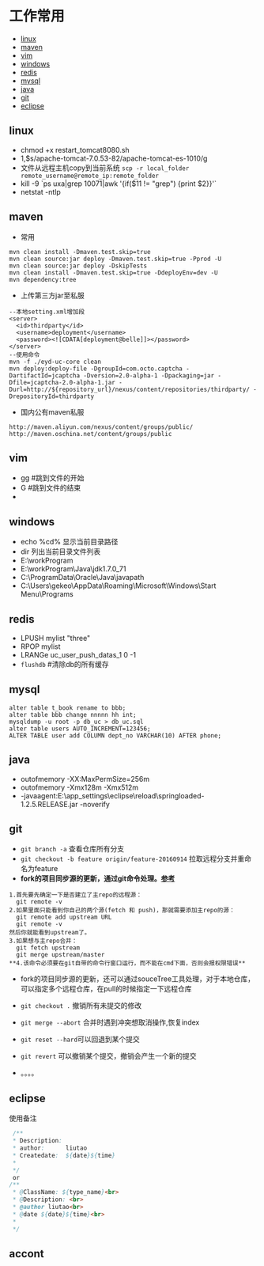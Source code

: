 # 工作常用
* [linux](#linux)
* [maven](#maven)
* [vim](#vim)
* [windows](#windows)
* [redis](#redis)
* [mysql](#mysql)
* [java](#java)
* [git](#git)
* [eclipse](#eclipse)

## linux
+ chmod +x restart_tomcat8080.sh
+ 1,$s/apache-tomcat-7.0.53-82/apache-tomcat-es-1010/g
+ 文件从远程主机copy到当前系统 `scp -r local_folder remote_username@remote_ip:remote_folder`
+ kill -9 \`ps uxa|grep 10071|awk '{if($11 != "grep") {print $2}}'\`
+ netstat -ntlp

## maven
* 常用
```
mvn clean install -Dmaven.test.skip=true
mvn clean source:jar deploy -Dmaven.test.skip=true -Pprod -U
mvn clean source:jar deploy -DskipTests
mvn clean install -Dmaven.test.skip=true -DdeployEnv=dev -U
mvn dependency:tree
```

* 上传第三方jar至私服
```
--本地setting.xml增加段
<server>
  <id>thirdparty</id>
  <username>deployment</username>
  <password><![CDATA[deployment@belle]]></password>
</server>
--使用命令
mvn -f ./eyd-uc-core clean
mvn deploy:deploy-file -DgroupId=com.octo.captcha -DartifactId=jcaptcha -Dversion=2.0-alpha-1 -Dpackaging=jar -Dfile=jcaptcha-2.0-alpha-1.jar -Durl=http://${repository_url}/nexus/content/repositories/thirdparty/ -DrepositoryId=thirdparty
```

* 国内公有maven私服
```
http://maven.aliyun.com/nexus/content/groups/public/
http://maven.oschina.net/content/groups/public
```

## vim
* gg #跳到文件的开始
* G #跳到文件的结束
*

## windows
* echo %cd%		显示当前目录路径
* dir				列出当前目录文件列表
* E:\workProgram
* E:\workProgram\Java\jdk1.7.0_71
* C:\ProgramData\Oracle\Java\javapath
* C:\Users\gekeo\AppData\Roaming\Microsoft\Windows\Start Menu\Programs

## redis
* LPUSH mylist "three"
* RPOP mylist
* LRANGe uc_user_push_datas_1 0 -1
* `flushdb` #清除db的所有缓存


## mysql
```
alter table t_book rename to bbb;
alter table bbb change nnnnn hh int;
mysqldump -u root -p db_uc > db_uc.sql
alter table users AUTO_INCREMENT=123456;
ALTER TABLE user add COLUMN dept_no VARCHAR(10) AFTER phone;
```

## java
* outofmemory -XX:MaxPermSize=256m
* outofmemory -Xmx128m -Xmx512m
* -javaagent:E:\app_settings\eclipse\reload\springloaded-1.2.5.RELEASE.jar -noverify

## git
* `git branch -a` 查看仓库所有分支
* `git checkout -b feature origin/feature-20160914` 拉取远程分支并重命名为feature
* **fork的项目同步源的更新，通过git命令处理。**[**参考**](https://segmentfault.com/q/1010000002590371)
```
1.首先要先确定一下是否建立了主repo的远程源：  
  git remote -v
2.如果里面只能看到你自己的两个源(fetch 和 push)，那就需要添加主repo的源：  
  git remote add upstream URL
  git remote -v
然后你就能看到upstream了。  
3.如果想与主repo合并：  
  git fetch upstream
  git merge upstream/master
**4.该命令必须要在git自带的命令行窗口运行，而不能在cmd下面，否则会报权限错误**  
```
* fork的项目同步源的更新，还可以通过souceTree工具处理，对于本地仓库，可以指定多个远程仓库，在pull的时候指定一下远程仓库

* `git checkout .` 撤销所有未提交的修改
* `git merge --abort` 合并时遇到冲突想取消操作,恢复index
* `git reset --hard`可以回退到某个提交
* `git revert` 可以撤销某个提交，撤销会产生一个新的提交
* 。。。。

## eclipse
使用备注

```java
 /**
 * Description:
 * author:      liutao
 * Createdate:  ${date}${time}
 *
 */
 or
/**
 * @ClassName: ${type_name}<br>
 * @Description: <br>
 * @author liutao<br>
 * @date ${date}${time}<br>
 *
 */
 ```

 ## accont
 ```

 ```
